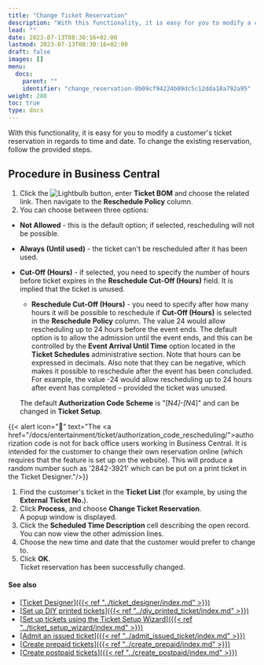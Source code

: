 ```yaml
---
title: "Change Ticket Reservation"
description: "With this functionality, it is easy for you to modify a customer's ticket reservation in regards to time and date."
lead: ""
date: 2023-07-13T08:30:16+02:00
lastmod: 2023-07-13T08:30:16+02:00
draft: false
images: []
menu:
  docs:
    parent: ""
    identifier: "change_reservation-8b09cf94224b09dc5c12dda18a792a95"
weight: 288
toc: true
type: docs
---
```


With this functionality, it is easy for you to modify a customer's ticket reservation in regards to time and date. To change the existing reservation, follow the provided steps.

 
## Procedure in Business Central

1. Click the ![Lightbulb](Lightbulb_icon.PNG) button, enter **Ticket BOM** and choose the related link. Then navigate to the **Reschedule Policy** column.  
2. You can choose between three options:

- **Not Allowed** - this is the default option; if selected, rescheduling will not be possible.
- **Always (Until used)** - the ticket can't be rescheduled after it has been used.
- **Cut-Off (Hours)** - if selected, you need to specify the number of hours before ticket expires in the **Reschedule Cut-Off (Hours)** field. It is implied that the ticket is unused.  
    - **Reschedule Cut-Off (Hours)** - you need to specify after how many hours it will be possible to reschedule if **Cut-Off (Hours)** is selected in the **Reschedule Policy** column. The value 24 would allow rescheduling up to 24 hours before the event ends. The default option is to allow the admission until the event ends, and this can be controlled by the **Event Arrival Until Time** option located in the **Ticket Schedules** administrative section. Note that hours can be expressed in decimals. Also note that they can be negative, which makes it possible to reschedule after the event has been concluded. For example, the value -24 would allow rescheduling up to 24 hours after event has completed – provided the ticket was unused.  

   The default **Authorization Code Scheme** is "[N*4]-[N*4]" and can be changed in **Ticket Setup**.  
 
{{< alert icon="📝" text="The <a href=\"/docs/entertainment/ticket/authorization_code_rescheduling/\">authorization code</a> is not for back office users working in Business Central. It is intended for the customer to change their own reservation online (which requires that the feature is set up on the website). This will produce a random number such as '2842-3921' which can be put on a print ticket in the Ticket Designer."/>}}

1. Find the customer's ticket in the **Ticket List** (for example, by using the **External Ticket No.**).  
2. Click **Process**, and choose **Change Ticket Reservation**.    
   A popup window is displayed. 
3. Click the **Scheduled Time Description** cell describing the open record.    
   You can now view the other admission lines.  
4. Choose the new time and date that the customer would prefer to change to.
5. Click **OK**.     
   Ticket reservation has been successfully changed.

#### See also

- [<ins>Ticket Designer<ins>]({{< ref "../ticket_designer/index.md" >}})
- [<ins>Set up DIY printed tickets<ins>]({{< ref "../diy_printed_ticket/index.md" >}})
- [<ins>Set up tickets using the Ticket Setup Wizard<ins>]({{< ref "../ticket_setup_wizard/index.md" >}})
- [<ins>Admit an issued ticket<ins>]({{< ref "../admit_issued_ticket/index.md" >}})
- [<ins>Create prepaid tickets<ins>]({{< ref "../create_prepaid/index.md" >}})
- [<ins>Create postpaid tickets<ins>]({{< ref "../create_postpaid/index.md" >}})